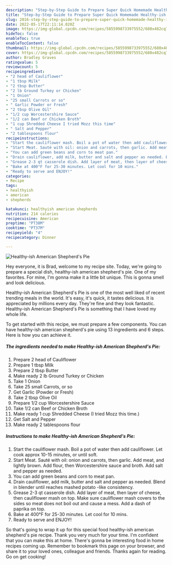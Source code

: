 ```yaml
---
description: "Step-by-Step Guide to Prepare Super Quick Homemade Healthy-ish American Shepherd's Pie"
title: "Step-by-Step Guide to Prepare Super Quick Homemade Healthy-ish American Shepherd's Pie"
slug: 2016-step-by-step-guide-to-prepare-super-quick-homemade-healthy-ish-american-shepherd-and-39-s-pie
date: 2022-05-17T22:11:14.020Z
image: https://img-global.cpcdn.com/recipes/5855998733975552/680x482cq70/healthy-ish-american-shepherds-pie-recipe-main-photo.jpg
hideToc: false
enableToc: true
enableTocContent: false
thumbnail: https://img-global.cpcdn.com/recipes/5855998733975552/680x482cq70/healthy-ish-american-shepherds-pie-recipe-main-photo.jpg
cover: https://img-global.cpcdn.com/recipes/5855998733975552/680x482cq70/healthy-ish-american-shepherds-pie-recipe-main-photo.jpg
author: Bradley Graves
ratingvalue: 5
reviewcount: 5
recipeingredient:
- "2 head of Cauliflower"
- "1 tbsp Milk"
- "2 tbsp Butter"
- "2 lb Ground Turkey or Chicken"
- "1 Onion"
- "25 small Carrots or so"
- " Garlic Powder or Fresh"
- "2 tbsp Olive Oil"
- "1/2 cup Worcestershire Sauce"
- "1/2 can Beef or Chicken Broth"
- "1 cup Shredded Cheese I tried Mozz this time"
- " Salt and Pepper"
- "2 tablespoons flour"
recipeinstructions:
- "Start the cauliflower mash. Boil a pot of water then add cauliflower. Let cook approx 10-15 minutes, or until soft."
- "Start Meat. Sauté with oil: onion and carrots, then garlic. Add meat, and lightly brown. Add flour, then Worcestershire sauce and broth. Add salt and pepper as needed."
- "You can add green beans and corn to meat pan."
- "Drain cauliflower, add milk, butter and salt and pepper as needed. Blend in blender until reaches mashed potato -like consistency."
- "Grease 2-3 qt casserole dish. Add layer of meat, then layer of cheese, then cauliflower mash on top. Make sure cauliflower mash covers to the sides so meat does not boil out and cause a mess. Add a dash of paprika on top."
- "Bake at 400°F for 25-30 minutes. Let cool for 10 mins."
- "Ready to serve and ENJOY!"
categories:
- Recipe
tags:
- healthyish
- american
- shepherds

katakunci: healthyish american shepherds 
nutrition: 214 calories
recipecuisine: American
preptime: "PT38M"
cooktime: "PT37M"
recipeyield: "4"
recipecategory: Dinner

---
```



![Healthy-ish American Shepherd&#39;s Pie](https://img-global.cpcdn.com/recipes/5855998733975552/680x482cq70/healthy-ish-american-shepherds-pie-recipe-main-photo.jpg)

Hey everyone, it is Brad, welcome to my recipe site. Today, we're going to prepare a special dish, healthy-ish american shepherd&#39;s pie. One of my favorites. For mine, I'm gonna make it a little bit unique. This is gonna smell and look delicious.

Healthy-ish American Shepherd&#39;s Pie is one of the most well liked of recent trending meals in the world. It's easy, it's quick, it tastes delicious. It is appreciated by millions every day. They're fine and they look fantastic. Healthy-ish American Shepherd&#39;s Pie is something that I have loved my whole life.




To get started with this recipe, we must prepare a few components. You can have healthy-ish american shepherd&#39;s pie using 13 ingredients and 6 steps. Here is how you can achieve it.

<!--inarticleads1-->

##### The ingredients needed to make Healthy-ish American Shepherd&#39;s Pie:

1. Prepare 2 head of Cauliflower
1. Prepare 1 tbsp Milk
1. Prepare 2 tbsp Butter
1. Make ready 2 lb Ground Turkey or Chicken
1. Take 1 Onion
1. Take 25 small Carrots, or so
1. Get  Garlic (Powder or Fresh)
1. Take 2 tbsp Olive Oil
1. Prepare 1/2 cup Worcestershire Sauce
1. Take 1/2 can Beef or Chicken Broth
1. Make ready 1 cup Shredded Cheese (I tried Mozz this time.)
1. Get  Salt and Pepper
1. Make ready 2 tablespoons flour




<!--inarticleads2-->

##### Instructions to make Healthy-ish American Shepherd&#39;s Pie:

1. Start the cauliflower mash. Boil a pot of water then add cauliflower. Let cook approx 10-15 minutes, or until soft.
1. Start Meat. Sauté with oil: onion and carrots, then garlic. Add meat, and lightly brown. Add flour, then Worcestershire sauce and broth. Add salt and pepper as needed.
1. You can add green beans and corn to meat pan.
1. Drain cauliflower, add milk, butter and salt and pepper as needed. Blend in blender until reaches mashed potato -like consistency.
1. Grease 2-3 qt casserole dish. Add layer of meat, then layer of cheese, then cauliflower mash on top. Make sure cauliflower mash covers to the sides so meat does not boil out and cause a mess. Add a dash of paprika on top.
1. Bake at 400°F for 25-30 minutes. Let cool for 10 mins.
1. Ready to serve and ENJOY!



So that's going to wrap it up for this special food healthy-ish american shepherd&#39;s pie recipe. Thank you very much for your time. I'm confident that you can make this at home. There's gonna be interesting food in home recipes coming up. Remember to bookmark this page on your browser, and share it to your loved ones, colleague and friends. Thanks again for reading. Go on get cooking!
